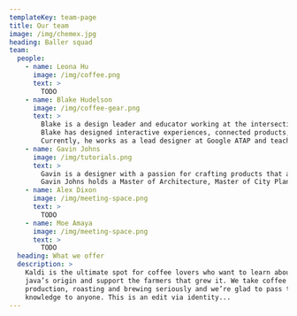```yaml
---
templateKey: team-page
title: Our team
image: /img/chemex.jpg
heading: Baller squad
team:
  people:
    - name: Leona Hu
      image: /img/coffee.png
      text: >
        TODO
    - name: Blake Hudelson
      image: /img/coffee-gear.png
      text: >
        Blake is a design leader and educator working at the intersection of technology and design.
        Blake has designed interactive experiences, connected products, mobile and web interfaces, and environments for a range of clients including Google, CBS, the Exploratorium Science Museum, and the United States Department of Defense.
        Currently, he works as a lead designer at Google ATAP and teaches at California College of the Arts. Blake holds an Master of Architecture from California College of the Arts and B.S. from Cal Poly, SLO.
    - name: Gavin Johns
      image: /img/tutorials.png
      text: >
        Gavin is a designer with a passion for crafting products that are easy-to-use and fun. Previously studied and worked as an Architect and Urban Designer before transitioning to Product and User Experience Design.
        Gavin Johns holds a Master of Architecture, Master of City Planning, and B.Arch from Georgia Tech.
    - name: Alex Dixon
      image: /img/meeting-space.png
      text: >
        TODO
    - name: Moe Amaya
      image: /img/meeting-space.png
      text: >
        TODO
  heading: What we offer
  description: >
    Kaldi is the ultimate spot for coffee lovers who want to learn about their
    java’s origin and support the farmers that grew it. We take coffee
    production, roasting and brewing seriously and we’re glad to pass that
    knowledge to anyone. This is an edit via identity...
---
```

